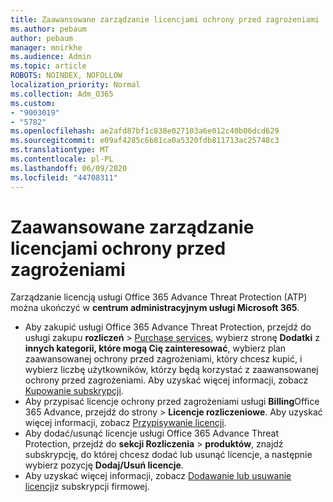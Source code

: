 ```yaml
---
title: Zaawansowane zarządzanie licencjami ochrony przed zagrożeniami
ms.author: pebaum
author: pebaum
manager: mnirkhe
ms.audience: Admin
ms.topic: article
ROBOTS: NOINDEX, NOFOLLOW
localization_priority: Normal
ms.collection: Adm_O365
ms.custom:
- "9003019"
- "5782"
ms.openlocfilehash: ae2afd87bf1c838e027103a6e012c40b06dcd629
ms.sourcegitcommit: e09af4285c6b81ca0a5320fdb811713ac25748c3
ms.translationtype: MT
ms.contentlocale: pl-PL
ms.lasthandoff: 06/09/2020
ms.locfileid: "44708311"
---
```

# <a name="advanced-threat-protection-license-management"></a>Zaawansowane zarządzanie licencjami ochrony przed zagrożeniami

Zarządzanie licencją usługi Office 365 Advance Threat Protection (ATP) można ukończyć w **centrum administracyjnym usługi Microsoft 365**.

- Aby zakupić usługi Office 365 Advance Threat Protection, przejdź do usługi zakupu **rozliczeń**  >  [Purchase services](https://go.microsoft.com/fwlink/p/?linkid=868433), wybierz stronę **Dodatki** z **innych kategorii, które mogą Cię zainteresować**, wybierz plan zaawansowanej ochrony przed zagrożeniami, który chcesz kupić, i wybierz liczbę użytkowników, którzy będą korzystać z zaawansowanej ochrony przed zagrożeniami. Aby uzyskać więcej informacji, zobacz [Kupowanie subskrypcji](https://docs.microsoft.com/microsoft-365/commerce/subscriptions/upgrade-to-different-plan).
- Aby przypisać licencje ochrony przed zagrożeniami usługi **Billing**Office 365 Advance, przejdź do strony  >  **Licencje rozliczeniowe**. Aby uzyskać więcej informacji, zobacz [Przypisywanie licencji](https://docs.microsoft.com/microsoft-365/admin/manage/assign-licenses-to-users).  
- Aby dodać/usunąć licencje usługi Office 365 Advance Threat Protection, przejdź do **sekcji Rozliczenia**  >  **produktów**, znajdź subskrypcję, do której chcesz dodać lub usunąć licencje, a następnie wybierz pozycję **Dodaj/Usuń licencje**.  
- Aby uzyskać więcej informacji, zobacz [Dodawanie lub usuwanie licencji](https://docs.microsoft.com/microsoft-365/commerce/licenses/buy-licenses?view=o365-worldwide#add-or-remove-licenses-for-your-business-subscription)z subskrypcji firmowej.
